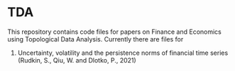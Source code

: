 # TDA
This repository contains code files for papers on Finance and Economics using Topological Data Analysis. Currently there are files for
1. Uncertainty, volatility and the persistence norms of financial time series (Rudkin, S., Qiu, W. and Dlotko, P., 2021)
